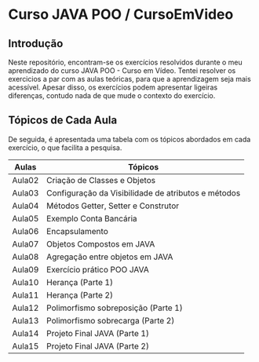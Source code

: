 # Curso JAVA POO / CursoEmVideo

## Introdução

Neste repositório, encontram-se os exercícios resolvidos durante o meu aprendizado do curso JAVA POO - Curso em Vídeo. Tentei resolver os exercicios a par com as aulas teóricas, para que a aprendizagem seja mais acessível.
Apesar disso, os exercícios podem apresentar ligeiras diferenças, contudo nada de que mude o contexto do exercício.

## Tópicos de Cada Aula

De seguida, é apresentada uma tabela com os tópicos abordados em cada exercício, o que facilita a pesquisa.

| Aulas | Tópicos |
| --- | --- |
| Aula02 | Criação de Classes e Objetos |
| Aula03 | Configuração da Visibilidade de atributos e métodos |
| Aula04 | Métodos Getter, Setter e Construtor |
| Aula05 | Exemplo Conta Bancária |
| Aula06 | Encapsulamento|
| Aula07 | Objetos Compostos em JAVA|
| Aula08 |Agregação entre objetos em JAVA|
| Aula09 |Exercício prático POO JAVA|
| Aula10 |Herança (Parte 1)|
| Aula11 |Herança (Parte 2)|
| Aula12 |Polimorfismo sobreposição (Parte 1)|
| Aula13 |Polimorfismo sobrecarga (Parte 2)|
| Aula14 |Projeto Final JAVA (Parte 1)|
| Aula15 |Projeto Final JAVA (Parte 2)|
